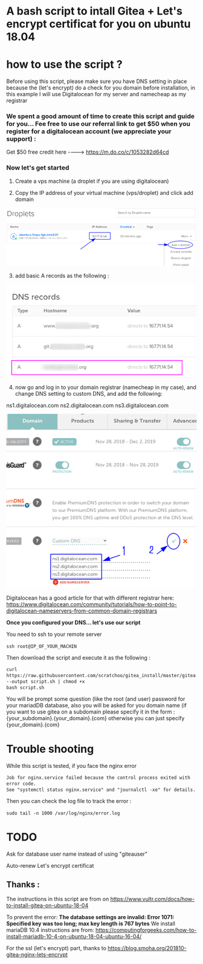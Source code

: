# A bash script to intall Gitea + Let's encrypt certificat for you on ubuntu 18.04

# how to use the script ?

Before using this script, please make sure you have DNS setting in place because the (let's encrypt) do a check for you domain before installation, in this example I will use Digitalocean for my server and namecheap as my registrar

### We spent a good amount of time to create this script and guide for you... Fee free to use our referral link to get $50 when you register for a digitalocean account (we appreciate your support) :

Get $50 free credit here ---->  https://m.do.co/c/1053282d64cd  

### Now let's get started 

1) Create a vps machine (a droplet if you are using digitalocean)

2) Copy the IP address of your virtual machine (vps/droplet) and click add domain

![alt text](https://github.com/scratchoo/gitea_install/raw/master/digitalocean_domain.png)

3) add basic A records as the following :

![Adding domain to digitalocea](https://github.com/scratchoo/gitea_install/raw/master/add_domain_digitalocean.png)

4) now go and log in to your domain registrar (namecheap in my case), and change DNS setting to custom DNS, and add the following:

ns1.digitalocean.com
ns2.digitalocean.com
ns3.digitalocean.com

![namecheap with digitalocean DNS](https://github.com/scratchoo/gitea_install/raw/master/namecheap_digitalocean_dns.png)


Digitalocean has a good article for that with different registrar here: https://www.digitalocean.com/community/tutorials/how-to-point-to-digitalocean-nameservers-from-common-domain-registrars


**Once you configured your DNS... let's use our script**

You need to ssh to your remote server

`ssh root@IP_OF_YOUR_MACHIN`

Then download the script and execute it as the following :

```
curl https://raw.githubusercontent.com/scratchoo/gitea_install/master/gitea.sh --output script.sh | chmod +x
bash script.sh
```
You will be prompt some question (like the root (and user) password for your mariadDB database, also you will be asked for you domain name (if you want to use gitea on a subdomain please specify it in the form : {your_subdomain}.{your_domain}.{com} otherwise you can just specify {your_domain}.{com}


# Trouble shooting 

While this script is tested, if you face the nginx error 
```
Job for nginx.service failed because the control process exited with error code.
See "systemctl status nginx.service" and "journalctl -xe" for details.
```
Then you can check the log file to track the error :

`sudo tail -n 1000 /var/log/nginx/error.log`

# TODO

Ask for database user name instead of using "giteauser"

Auto-renew Let's encrypt certificat

## Thanks :

The instructions in this script are from on https://www.vultr.com/docs/how-to-install-gitea-on-ubuntu-18-04

To prevent the error: **The database settings are invalid: Error 1071: Specified key was too long; max key length is 767 bytes** We install mariaDB 10.4 instructions are from: https://computingforgeeks.com/how-to-install-mariadb-10-4-on-ubuntu-18-04-ubuntu-16-04/

For the ssl (let's encrypt) part, thanks to https://blog.smoha.org/201810-gitea-nginx-lets-encrypt
